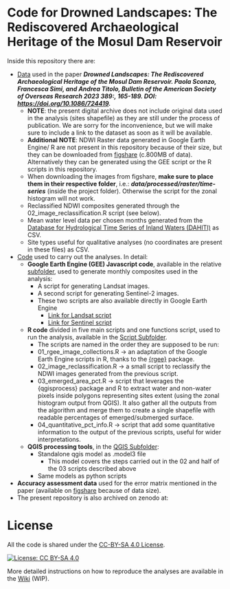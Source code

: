 # Code for Drowned Landscapes: The Rediscovered Archaeological Heritage of the Mosul Dam Reservoir

Inside this repository there are:
- [Data](https://github.com/ReLandProject/MosulDrownedLandscapes/tree/main/data) used in the paper _**Drowned Landscapes: The Rediscovered Archaeological Heritage of the Mosul Dam Reservoir. Paola Sconzo, Francesca Simi, and Andrea Titolo, Bulletin of the American Society of Overseas Research 2023 389:, 165-189. DOI: https://doi.org/10.1086/724419.**_ 
  - **NOTE**: the present digital archive does not include original data used in the analysis (sites shapefile) as they are still under the process of publication. We are sorry for the inconvenience, but we will make sure to include a link to the dataset as soon as it will be available.
  - **Additional NOTE**: NDWI Raster data generated in Google Earth Engine/ R are not present in this repository because of their size, but they can be downloaded from [figshare](https://figshare.com/s/ab91db3522ad007ab22c) (c.800MB of data). Alternatively they can be generated using the GEE script or the R scripts in this repository.
  - When downloading the images from figshare, **make sure to place them in their respective folder**, i.e.: _**data/processed/raster/time-series**_ (inside the project folder). Otherwise the script for the zonal histogram will not work.
  - Reclassified NDWI composites generated through the 02_image_reclassification.R script (see below).
  - Mean water level data per chosen months generated from the [Database for Hydrological Time Series of Inland Waters (DAHITI)](https://dahiti.dgfi.tum.de/en/) as CSV.
  - Site types useful for qualitative analyses (no coordinates are present in these files) as CSV.
- [Code](https://github.com/ReLandProject/MosulDrownedLandscapes/tree/main/code) used to carry out the analyses. In detail:
  - **Google Earth Engine (GEE) Javascript code**, available in the relative [subfolder](), used to generate monthly composites used in the analysis:  
    - A script for generating Landsat images.
    - A second script for generating Sentinel-2 images.
    - These two scripts are also available directly in Google Earth Engine
      - [Link for Landsat script](https://code.earthengine.google.com/c9d5037a078638df246b56857975b262?noload=true)
      - [Link for Sentinel script](https://code.earthengine.google.com/8117aa446748b197d616273d79d6e8bc?noload=true)
  - **R code** divided in five main scripts and one functions script, used to run the analysis, available in the [Script Subfolder](https://github.com/andreatitolo/IraqEmerginSites/tree/master/code/R).
    - The scripts are named in the order they are supposed to be run:
    - 01_rgee_image_collections.R → an adaptation of the Google Earth Engine scripts in R, thanks to the [{rgee}](https://github.com/r-spatial/rgee) package.
    - 02_image_reclassification.R → a small script to reclassify the NDWI images generated from the previous script.
    - 03_emerged_area_pct.R → script that leverages the {qgisprocess} package and R to extract water and non-water pixels inside polygons representing sites extent (using the zonal histogram output from QGIS). It also gather all the outputs from the algorithm and merge them to create a single shapefile with readable percentages of emerged/submerged surface.
    - 04_quantitative_pct_info.R → script that add some quantitative information to the output of the previous scripts, useful for wider interpretations.
  - **QGIS processing tools**, in the [QGIS Subfolder]():
    - Standalone qgis model as .model3 file
      - This model covers the steps carried out in the 02 and half of the 03 scripts described above
    - Same models as python scripts
- **Accuracy assessment data** used for the error matrix mentioned in the paper (available on [figshare](https://figshare.com/s/43606b0a2cf48e8e0df4) because of data size).
- The present repository is also archived on zenodo at: 
  
# License 

All the code is shared under the [CC-BY-SA 4.0 License](https://creativecommons.org/licenses/by-sa/4.0/).

[![License: CC BY-SA 4.0](https://img.shields.io/badge/License-CC_BY--SA_4.0-lightgrey.svg)](https://creativecommons.org/licenses/by-sa/4.0/)

More detailed instructions on how to reproduce the analyses are available in the [Wiki]() (WIP).

